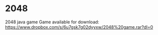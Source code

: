 # 2048
2048 java game
Game available for download: https://www.dropbox.com/s/6u7gsk7g02dyyxw/2048%20game.rar?dl=0
